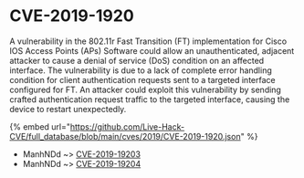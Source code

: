 # CVE-2019-1920

A vulnerability in the 802.11r Fast Transition (FT) implementation for Cisco IOS Access Points (APs) Software could allow an unauthenticated, adjacent attacker to cause a denial of service (DoS) condition on an affected interface. The vulnerability is due to a lack of complete error handling condition for client authentication requests sent to a targeted interface configured for FT. An attacker could exploit this vulnerability by sending crafted authentication request traffic to the targeted interface, causing the device to restart unexpectedly.

{% embed url="https://github.com/Live-Hack-CVE/full_database/blob/main/cves/2019/CVE-2019-1920.json" %}


* ManhNDd ~> [CVE-2019-19203](https://zeste.alice-snow.ru/2019/database/cve-2019-1920/cve-2019-19203-manhndd)
* ManhNDd ~> [CVE-2019-19204](https://zeste.alice-snow.ru/2019/database/cve-2019-1920/cve-2019-19204-manhndd)